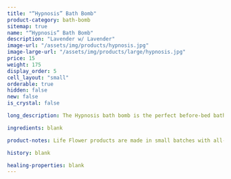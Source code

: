 ```yaml
---
title: "“Hypnosis” Bath Bomb"
product-category: bath-bomb
sitemap: true
name: "“Hypnosis” Bath Bomb"
description: "Lavender w/ Lavender"
image-url: "/assets/img/products/hypnosis.jpg"
image-large-url: "/assets/img/products/large/hypnosis.jpg"
price: 15
weight: 175
display_order: 5
cell_layout: "small"
orderable: true
hidden: false
new: false
is_crystal: false

long_description: The Hypnosis bath bomb is the perfect before-bed bath bomb. Handcrafted with pure lavender essential oils which has been used for thousands of years as a natural sleep aid. Topped with an amethyst and fresh lavender buds. Amethyst is highly beneficial in treating insomnia, especially when caused by an over-active mind.

ingredients: blank

product-notes: Life Flower products are made in small batches with all-natural and boutique ingredients. Most orders are processed within 3 days of being placed.

history: blank

healing-properties: blank
---
```

